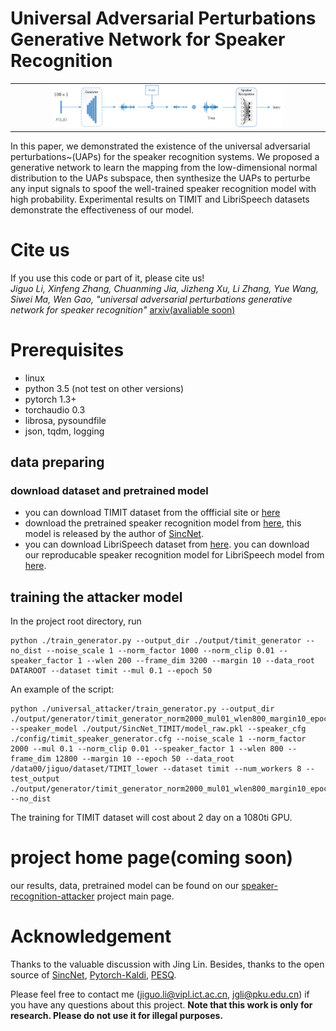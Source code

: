 # Universal Adversarial Perturbations Generative Network for Speaker Recognition

<table width="100%" cellpadding="0" cellspacing="0" border='0'>
 <tr><td align="center">
<img src="./fig/UAP_net.jpg" width="75%" align="canter">
  </td></tr>
</table>
In this paper, we demonstrated the existence of the universal adversarial perturbations~(UAPs) for the speaker recognition systems. We proposed a generative network to learn the mapping from the low-dimensional normal distribution to the UAPs subspace, then synthesize the UAPs to perturbe any input signals to spoof the well-trained speaker recognition model with high probability.
Experimental results on TIMIT and LibriSpeech datasets demonstrate the effectiveness of our model.

# Cite us
If you use this code or part of it, please cite us!  
*Jiguo Li, Xinfeng Zhang, Chuanming Jia, Jizheng Xu, Li Zhang, Yue Wang, Siwei Ma, Wen Gao, "universal adversarial perturbations generative network for speaker recognition"* [arxiv(avaliable soon)]()


# Prerequisites
 - linux
 - python 3.5 (not test on other versions)
 - pytorch 1.3+
 - torchaudio 0.3
 - librosa, pysoundfile
 - json, tqdm, logging



## data preparing
### download dataset and pretrained model
 - you can download TIMIT dataset from the offficial site or [here](https://www.kaggle.com/nltkdata/timitcorpus)
 - download the pretrained speaker recognition model from [here](https://bitbucket.org/mravanelli/sincnet_models/), this model is released by the author of [SincNet](https://github.com/mravanelli/SincNet).
 - you can download LibriSpeech dataset from [here](http://www.openslr.org/12). you can download our reproducable speaker recognition model for LibriSpeech model from [here](googledrive).



## training the attacker model
In the project root directory, run
```
python ./train_generator.py --output_dir ./output/timit_generator --no_dist --noise_scale 1 --norm_factor 1000 --norm_clip 0.01 --speaker_factor 1 --wlen 200 --frame_dim 3200 --margin 10 --data_root DATAROOT --dataset timit --mul 0.1 --epoch 50
```
An example of the script:
```
python ./universal_attacker/train_generator.py --output_dir ./output/generator/timit_generator_norm2000_mul01_wlen800_margin10_epoch50_clip001_nolrdecay_fixdmse --speaker_model ./output/SincNet_TIMIT/model_raw.pkl --speaker_cfg ./config/timit_speaker_generator.cfg --noise_scale 1 --norm_factor 2000 --mul 0.1 --norm_clip 0.01 --speaker_factor 1 --wlen 800 --frame_dim 12800 --margin 10 --epoch 50 --data_root /data00/jiguo/dataset/TIMIT_lower --dataset timit --num_workers 8 --test_output ./output/generator/timit_generator_norm2000_mul01_wlen800_margin10_epoch50_clip001_nolrdecay_fixdmse_test --no_dist

```
The training for TIMIT dataset will cost about 2 day on a 1080ti GPU.


# project home page(coming soon)
our results, data, pretrained model can be found on our [speaker-recognition-attacker]() project main page.

# Acknowledgement
Thanks to the valuable discussion with Jing Lin. Besides, thanks to the open source of [SincNet](https://github.com/mravanelli/SincNet), [Pytorch-Kaldi](https://github.com/mravanelli/pytorch-kaldi), [PESQ](https://github.com/vBaiCai/python-pesq).


Please feel free to contact me (jiguo.li@vipl.ict.ac.cn, jgli@pku.edu.cn) if you have any questions about this project. **Note that this work is only for research. Please do not use it for illegal purposes.**


